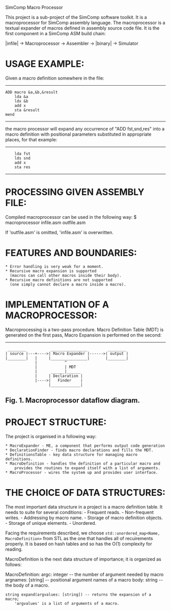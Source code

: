 SimComp Macro Processor

This project is a sub-project of the SimComp software toolkit.
It is a macroprocessor for SimComp assembly language. The macroprocessor
is a textual expander of macros defined in assembly source code file.
It is the first component in a SimComp ASM build chain:

|infile| -> Macroprocessor -> Assembler -> |binary| -> Simulator

USAGE EXAMPLE:
=============
Given a macro definition somewhere in the file:

----
    ADD macro &a,&b,&result
        lda &a
        ldx &b
        add x
        sta &result
    mend
----

the macro processor will expand any occurrence of "ADD fst,snd,res" into
a macro definition with positional parameters substituted in appropriate
places, for that example:

----
        lda fst
        lds snd
        add x
        sta res
----


PROCESSING GIVEN ASSEMBLY FILE:
===============================
Compiled macroprocessor can be used in the following way:
    $ macroprocessor infile.asm outfile.asm

If 'outfile.asm' is omitted, 'infile.asm' is overwritten.


FEATURES AND BOUNDARIES:
========================
    * Error handling is very weak for a moment.
    * Recursive macro expansion is supported
      (macros can call other macros inside their body).
    * Recursive macro definitions are not supported
      (one simply cannot declare a macro inside a macro).

IMPLEMENTATION OF A MACROPROCESSOR:
=================================
Macroprocessing is a two-pass procedure. Macro Definition Table (MDT)
is generated on the first pass, Macro Expansion is performed on the second:

---------------------------------------------------------------------------
     ________           ________________         ________
    | source |---+---->| Macro Expander |------>| output |
    |________|   |     |________________|       |________|
                 |            ^
                 |            | MDT
                 |      ______|______
                 |     | Declaration |
                 |---->|   Finder    |
                       |_____________|
    
Fig. 1. Macroprocessor dataflow diagram.
---------------------------------------------------------------------------


PROJECT STRUCTURE:
==================
The project is organised in a following way:

    * MacroExpander - ME, a component that performs output code generation
    * DeclarationFinder - finds macro declarations and fills the MDT.
    * DefinitionsTable - key data structure for managing macro definitions.
    * MacroDefinition - handles the definition of a particular macro and
        provides the routines to expand itself with a list of arguments.
    * MacroProcessor - wires the system up and provides user interface.


THE CHOICE OF DATA STRUCTURES:
==============================
The most important data structure in a project is a macro definition table.
It needs to suite for several conditions:
    - Frequent reads.
    - Non-frequent writes.
    - Addressing by macro name.
    - Storage of macro definition objects.
    - Storage of unique elements.
    - Unordered.

Facing the requirements described, we choose `std::unordered_map<Name, MacroDefinition>`
from STL as the one that handles all of recuirements properly. It is based on hash tables
and so has the O(1) complexity for reading.

MacroDefinition is the next data structure of importance; it is organized as follows:

MacroDefinition:
    argc:     integer  -- the number of argument needed by macro
    argnames: [string] -- positional argument names of a macro
    body:     string   -- the body of a macro.

    string expand(argvalues: [string]) -- returns the expansion of a macro;
        'argvalues' is a list of arguments of a macro.
